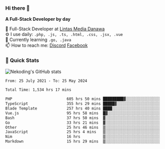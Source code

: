 ### Hi there 👋

**A Full-Stack Developer by day**

🔭 Full-Stack Developer at [Lintas Media Danawa](https://www.lintasmediadanawa.com/)  
⚙️ I use daily: `.php, .js, .ts, .html, .css, .jsx, .vue`  
🌱 Currently learning `.go, .java`  
📫 How to reach me: [Discord](https://discordapp.com/users/984448732999327766)  [Facebook](https://fb.me/tyvandi)  

### 🚀 Quick Stats  

![Nekoding's GitHub stats](https://github-readme-stats.vercel.app/api?username=nekoding&show_icons=true)

<!--START_SECTION:waka-->

```txt
From: 25 July 2021 - To: 25 May 2024

Total Time: 1,534 hrs 17 mins

PHP                        605 hrs 50 mins █████████▓░░░░░░░░░░░░░░░   38.83 %
TypeScript                 355 hrs 29 mins █████▓░░░░░░░░░░░░░░░░░░░   22.79 %
Blade Template             257 hrs 40 mins ████░░░░░░░░░░░░░░░░░░░░░   16.52 %
Vue.js                     95 hrs 58 mins  █▓░░░░░░░░░░░░░░░░░░░░░░░   06.15 %
Bash                       37 hrs 50 mins  ▓░░░░░░░░░░░░░░░░░░░░░░░░   02.43 %
Go                         33 hrs 21 mins  ▓░░░░░░░░░░░░░░░░░░░░░░░░   02.14 %
Other                      25 hrs 46 mins  ▒░░░░░░░░░░░░░░░░░░░░░░░░   01.65 %
JavaScript                 25 hrs 4 mins   ▒░░░░░░░░░░░░░░░░░░░░░░░░   01.61 %
Nim                        16 hrs          ▒░░░░░░░░░░░░░░░░░░░░░░░░   01.03 %
Markdown                   15 hrs 29 mins  ▒░░░░░░░░░░░░░░░░░░░░░░░░   00.99 %
```

<!--END_SECTION:waka-->

<!--
**nekoding/nekoding** is a ✨ _special_ ✨ repository because its `README.md` (this file) appears on your GitHub profile.

Here are some ideas to get you started:

- 🔭 I’m currently working on ...
- 🌱 I’m currently learning ...
- 👯 I’m looking to collaborate on ...
- 🤔 I’m looking for help with ...
- 💬 Ask me about ...
- 📫 How to reach me: ...
- 😄 Pronouns: ...
- ⚡ Fun fact: ...
-->
